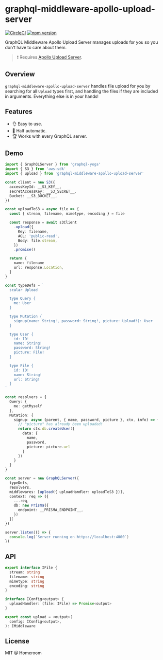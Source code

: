 # graphql-middleware-apollo-upload-server

[![CircleCI](https://circleci.com/gh/homeroom-live/graphql-middleware-apollo-upload-server.svg?style=shield)](https://circleci.com/gh/homeroom-live/graphql-middleware-apollo-upload-server)
[![npm version](https://badge.fury.io/js/graphql-middleware-apollo-upload-server.svg)](https://badge.fury.io/js/graphql-middleware-apollo-upload-server)

GraphQL Middleware Apollo Upload Server manages uploads for you so you don't have to care about them.

> ❗️ Requires [Apollo Upload Server](https://github.com/jaydenseric/apollo-upload-server).

## Overview

`graphql-middleware-apollo-upload-server` handles file upload for you by searching for all `Upload` types first, and handling the files if they are included in arguments. Everything else is in your hands!

## Features

- 👌 Easy to use.
- 🛴 Half automatic.
- 🏆 Works with every GraphQL server.

## Demo

```ts
import { GraphQLServer } from 'graphql-yoga'
import { S3 } from 'aws-sdk'
import { upload } from 'graphql-middleware-apollo-upload-server'

const client = new S3({
  accessKeyId: __S3_KEY__,
  secretAccessKey: __S3_SECRET__,
  Bucket: __S3_BUCKET__,
})

const uploadToS3 = async file => {
  const { stream, filename, mimetype, encoding } = file

  const response = await s3Client
    .upload({
      Key: filename,
      ACL: 'public-read',
      Body: file.stream,
    })
    .promise()

  return {
    name: filename
    url: response.Location,
  }
}

const typeDefs = `
  scalar Upload

  type Query {
    me: User
  }

  type Mutation {
    signup(name: String!, password: String!, picture: Upload!): User
  }

  type User {
    id: ID!
    name: String!
    password: String!
    picture: File!
  }

  type File {
    id: ID!
    name: String!
    url: String!
  }
`

const resolvers = {
  Query: {
    me: getMyself
  },
  Mutation: {
    signup: async (parent, { name, password, picture }, ctx, info) => {
      // "picture" has already been uploaded!
      return ctx.db.createUser({
        data: {
          name,
          password,
          picture: picture.url
        }
      })
    }
  }
}

const server = new GraphQLServer({
  typeDefs,
  resolvers,
  middlewares: [upload({ uploadHandler: uploadToS3 })],
  context: req => ({
    ...req,
    db: new Prisma({
      endpoint: __PRISMA_ENDPOINT__,
    })
  })
})

server.listen(() => {
  console.log(`Server running on https://localhost:4000`)
})
```

## API

```ts
export interface IFile {
  stream: string
  filename: string
  mimetype: string
  encoding: string
}

interface IConfig<output> {
  uploadHandler: (file: IFile) => Promise<output>
}

export const upload = <output>(
  config: IConfig<output>,
): IMiddleware
```

## License

MIT @ Homeroom
